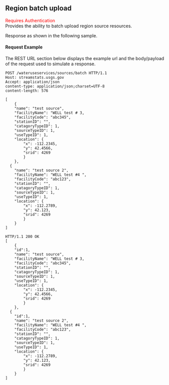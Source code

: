 ## Region batch upload
<span style="color:red">Requires Authentication</span>  
Provides the ability to batch upload region source resources.

Response as shown in the following sample.
#### Request Example
The REST URL section below displays the example url and the body/payload of the request used to simulate a response.

```
POST /wateruseservices/sources/batch HTTP/1.1
Host: streamstats.usgs.gov
Accept: application/json
content-type: application/json;charset=UTF-8
content-length: 576

[
	{
	"name": "test source",
	"facilityName": "WELL test # 3,
	"facilityCode": "abc345",
	"stationID": "",
	"catagoryTypeID": 1,
	"sourceTypeID": 1,
	"useTypeID": 1,
	"location": {
		"x": -112.2345,
		"y": 42.4566,
		"srid": 4269
		}
	},
  {
	"name": "test source 2",
	"facilityName": "WELL test #4 ",
	"facilityCode": "abc123",
	"stationID": "",
	"catagoryTypeID": 1,
	"sourceTypeID": 1,
	"useTypeID": 1,
	"location": {
		"x": -112.2789,
		"y": 42.123,
		"srid": 4269
		}
	}
]
```

```
HTTP/1.1 200 OK
[
	{
	"id":1,
	"name": "test source",
	"facilityName": "WELL test # 3,
	"facilityCode": "abc345",
	"stationID": "",
	"catagoryTypeID": 1,
	"sourceTypeID": 1,
	"useTypeID": 1,
	"location": {
		"x": -112.2345,
		"y": 42.4566,
		"srid": 4269
		}
	},
  {
	"id":1,
	"name": "test source 2",
	"facilityName": "WELL test #4 ",
	"facilityCode": "abc123",
	"stationID": "",
	"catagoryTypeID": 1,
	"sourceTypeID": 1,
	"useTypeID": 1,
	"location": {
		"x": -112.2789,
		"y": 42.123,
		"srid": 4269
		}
	}
]
```